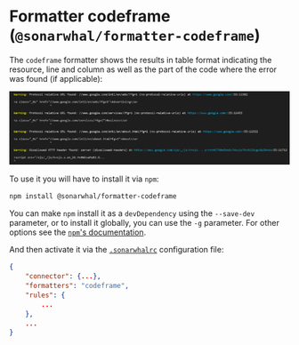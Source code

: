 # Formatter codeframe (`@sonarwhal/formatter-codeframe`)

The `codeframe` formatter shows the results in table format indicating the
resource, line and column as well as the part of the code where the error
was found (if applicable):

![Example output for the codeframe formatter](images/codeframe-output.png)

To use it you will have to install it via `npm`:

```bash
npm install @sonarwhal/formatter-codeframe
```

You can make `npm` install it as a `devDependency` using the `--save-dev`
parameter, or to install it globally, you can use the `-g` parameter. For
other options see the
[`npm`'s documentation](https://docs.npmjs.com/cli/install).

And then activate it via the [`.sonarwhalrc`][sonarwhalrc]
configuration file:

```json
{
    "connector": {...},
    "formatters": "codeframe",
    "rules": {
        ...
    },
    ...
}
```

<!-- Link labels: -->

[sonarwhalrc]: https://sonarwhal.com/docs/user-guide/further-configuration/sonarwhalrc-formats/
